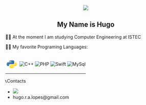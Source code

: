

<div align="center">
  <img src="https://user-images.githubusercontent.com/58562761/158018570-c3b4ba04-4a44-441e-be9a-f8c84651c034.png"/>
</div>
<div align="center" style="display: inline_block">
  <h2> My Name is Hugo </h2>
</div>
<p>👨‍🎓 At the moment I am studying Computer Engineering at ISTEC</p>
<p>👨‍💻 My favorite Programing Languages:</p>
<div style="display: inline_block"><br>
  <img align="center" alt="Python" height="30" width="40" src="https://raw.githubusercontent.com/devicons/devicon/master/icons/python/python-original.svg">
  <img align="center" alt="C++"  src="https://img.shields.io/badge/C%2B%2B-00599C?style=for-the-badge&logo=c%2B%2B&logoColor=white">
  <img align="center" alt="PHP"  src="https://img.shields.io/badge/PHP-777BB4?style=for-the-badge&logo=php&logoColor=white">
  <img align="center" alt="Swift"  src="https://img.shields.io/badge/Swift-FA7343?style=for-the-badge&logo=swift&logoColor=white">
  <img align="center" alt="MySql"  src="https://img.shields.io/badge/MySQL-00000F?style=for-the-badge&logo=mysql&logoColor=white">
</div>


  <hr style="width:50%;text-align:left;margin-left:0">
  <p>📞Contacts</p>
<ul>
  <li><a href="https://www.linkedin.com/in/hugo-aleixo-lopes/" target="_blank"><img src="https://img.shields.io/badge/LinkedIn-0077B5?style=for-the-badge&logo=linkedin&logoColor=white" target="_blank"></a></li>
  <li>hugo.r.a.lopes@gmail.com</li>
</ul>
